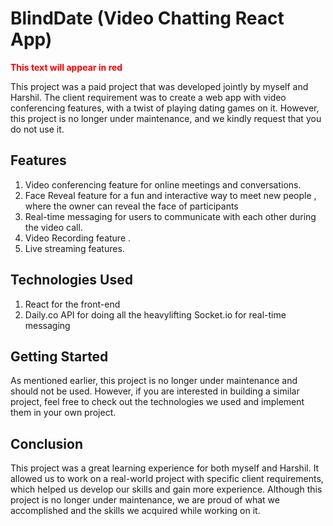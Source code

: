 # BlindDate (Video Chatting React App)
**<span style="color:red">This text will appear in red</span>**

This project was a paid project that was developed jointly by myself and Harshil. 
The client requirement was to create a web app with video conferencing features, with a twist of playing dating games on it.
However, this project is no longer under maintenance, and we kindly request that you do not use it.

## Features
1) Video conferencing feature for online meetings and conversations.
2) Face Reveal  feature for a fun and interactive way to meet new people , where the owner can reveal the face of participants
3) Real-time messaging for users to communicate with each other during the video call.
4) Video Recording feature .
5) Live streaming features.
## Technologies Used
1) React for the front-end
2) Daily.co API for doing all the heavylifting
Socket.io for real-time messaging

## Getting Started
As mentioned earlier, this project is no longer under maintenance and should not be used. However, if you are interested in building a similar project, feel free to check out the technologies we used and implement them in your own project.

## Conclusion
This project was a great learning experience for both myself and Harshil. It allowed us to work on a real-world project with specific client requirements, which helped us develop our skills and gain more experience. Although this project is no longer under maintenance, we are proud of what we accomplished and the skills we acquired while working on it.



